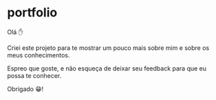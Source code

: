 # portfolio

Olá ✋

Criei este projeto para te mostrar um pouco mais sobre mim e sobre os meus conhecimentos. 

Espreo que goste, e não esqueça de deixar seu feedback para que eu possa te conhecer.

Obrigado 😁!



